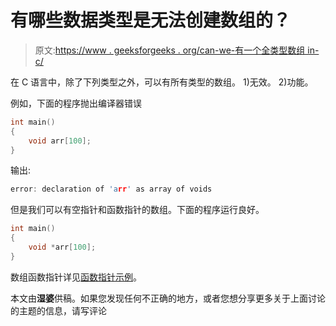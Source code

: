# 有哪些数据类型是无法创建数组的？

> 原文:[https://www . geeksforgeeks . org/can-we-有一个全类型数组 in-c/](https://www.geeksforgeeks.org/can-we-have-an-array-of-all-types-in-c/)

在 C 语言中，除了下列类型之外，可以有所有类型的数组。
1)无效。
2)功能。

例如，下面的程序抛出编译器错误

```cpp
int main()
{
    void arr[100];
}

```

输出:

```cpp
error: declaration of 'arr' as array of voids 
```

但是我们可以有空指针和函数指针的数组。下面的程序运行良好。

```cpp
int main()
{
    void *arr[100];
}

```

数组函数指针详见[函数指针示例](https://www.geeksforgeeks.org/function-pointer-in-c/)。

本文由**湿婆**供稿。如果您发现任何不正确的地方，或者您想分享更多关于上面讨论的主题的信息，请写评论